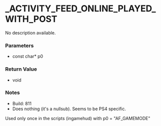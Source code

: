 # _ACTIVITY_FEED_ONLINE_PLAYED_WITH_POST

No description available.

### Parameters
* const char* p0

### Return Value
* void

### Notes
* Build: 811
* Does nothing (it's a nullsub). Seems to be PS4 specific.

Used only once in the scripts (ingamehud) with p0 = "AF_GAMEMODE"

